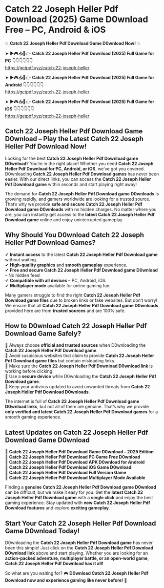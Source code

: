 # Catch 22 Joseph Heller Pdf Download (2025) Game D0wnload Free – PC, Android & iOS

💥 **Catch 22 Joseph Heller Pdf Download Game D0wnload Now!** 💥  

➤ ►🎮📥📱👉 **Catch 22 Joseph Heller Pdf Download (2025) Full Game for PC** 👇👇👇👇👇👇  
https://getpdf.xyz/catch-22-joseph-heller  

➤ ►🎮📥📱👉 **Catch 22 Joseph Heller Pdf Download (2025) Full Game for Android** 👇👇👇👇👇👇  
https://getpdf.xyz/catch-22-joseph-heller  

➤ ►🎮📥📱👉 **Catch 22 Joseph Heller Pdf Download (2025) Full Game for iOS** 👇👇👇👇👇👇  
https://getpdf.xyz/catch-22-joseph-heller  

## Catch 22 Joseph Heller Pdf Download Game D0wnload – Play the Latest Catch 22 Joseph Heller Pdf Download Now!

Looking for the best **Catch 22 Joseph Heller Pdf Download game D0wnload**? You’re in the right place! Whether you need **Catch 22 Joseph Heller Pdf Download for PC, Android, or iOS**, we’ve got you covered. D0wnloading **Catch 22 Joseph Heller Pdf Download games** has never been easier. With our direct links, you can access the **Catch 22 Joseph Heller Pdf Download game** within seconds and start playing right away!  

The demand for **Catch 22 Joseph Heller Pdf Download game D0wnloads** is growing rapidly, and gamers worldwide are looking for a trusted source. That’s why we provide **safe and secure Catch 22 Joseph Heller Pdf Download game D0wnloads** with no hidden charges. No matter where you are, you can instantly get access to the **latest Catch 22 Joseph Heller Pdf Download game** online and enjoy uninterrupted gameplay.  

## **Why Should You D0wnload Catch 22 Joseph Heller Pdf Download Games?**  

✔ **Instant access** to the latest **Catch 22 Joseph Heller Pdf Download game** without waiting.  
✔ **High-quality graphics** and **smooth gameplay** experience.  
✔ **Free and secure Catch 22 Joseph Heller Pdf Download game D0wnload** – No hidden fees!  
✔ **Compatible with all devices** – PC, Android, iOS.  
✔ **Multiplayer mode** available for online gaming fun.  

Many gamers struggle to find the right **Catch 22 Joseph Heller Pdf Download game files** due to broken links or fake websites. But don’t worry! We ensure that all **Catch 22 Joseph Heller Pdf Download game D0wnloads** provided here are from **trusted sources** and are 100% safe.  

## **How to D0wnload Catch 22 Joseph Heller Pdf Download Game Safely?**  

📌 Always choose **official and trusted sources** when D0wnloading the **Catch 22 Joseph Heller Pdf Download game**.  
📌 Avoid suspicious websites that claim to provide **Catch 22 Joseph Heller Pdf Download game files** but contain misleading links.  
📌 Make sure the **Catch 22 Joseph Heller Pdf Download D0wnload link** is working before clicking.  
📌 Use a **secure device** while D0wnloading the **Catch 22 Joseph Heller Pdf Download game**.  
📌 Keep your antivirus updated to avoid unwanted threats from **Catch 22 Joseph Heller Pdf Download D0wnloads**.  

The internet is full of **Catch 22 Joseph Heller Pdf Download game D0wnload links**, but not all of them are genuine. That’s why we provide **only verified and latest Catch 22 Joseph Heller Pdf Download games** for a smooth gaming experience.  

## **Latest Updates on Catch 22 Joseph Heller Pdf Download Game D0wnload**  

🔹 **Catch 22 Joseph Heller Pdf Download Game D0wnload – 2025 Edition**  
🔹 **Catch 22 Joseph Heller Pdf Download PC Game Free D0wnload**  
🔹 **Catch 22 Joseph Heller Pdf Download APK D0wnload for Android**  
🔹 **Catch 22 Joseph Heller Pdf Download iOS Game D0wnload**  
🔹 **Catch 22 Joseph Heller Pdf Download Full Version Game**  
🔹 **Catch 22 Joseph Heller Pdf Download Multiplayer Mode Available**  

Finding a **genuine Catch 22 Joseph Heller Pdf Download game D0wnload** can be difficult, but we make it easy for you. Get the **latest Catch 22 Joseph Heller Pdf Download game** with a **single click** and enjoy the best gaming experience. Stay updated with **new Catch 22 Joseph Heller Pdf Download features** and explore **exciting gameplay**.  

## **Start Your Catch 22 Joseph Heller Pdf Download Game D0wnload Today!**  

D0wnloading the **Catch 22 Joseph Heller Pdf Download game** has never been this simple! Just click on the **Catch 22 Joseph Heller Pdf Download D0wnload link** above and start playing. Whether you are looking for an **action-packed adventure, multiplayer battle, or an open-world game**, **Catch 22 Joseph Heller Pdf Download has it all!**  

So what are you waiting for? 🎮 **D0wnload Catch 22 Joseph Heller Pdf Download now and experience gaming like never before!** 🚀  